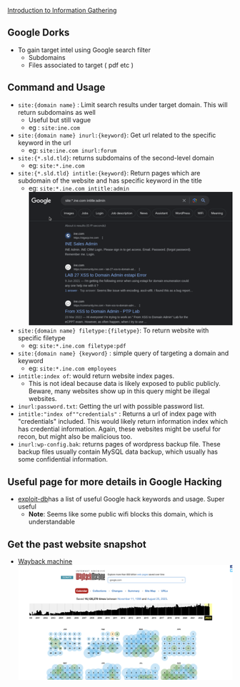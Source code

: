 [Introduction to  Information Gathering](../Introduction%20to%20%20Information%20Gathering.md)

## Google Dorks 
- To gain target intel using Google search filter
	- Subdomains
	- Files associated to target ( pdf etc )

## Command and Usage
- `site:{domain name}` : Limit search results under target domain. This will return subdomains as well
	- Useful but still vague
	- eg : `site:ine.com`
- `site:{domain name} inurl:{keyword}`: Get url related to the specific keyword in the url 
	- eg: `site:ine.com inurl:forum`
- `site:{*.sld.tld}`: returns subdomains of the second-level domain
	- eg: `site:*.ine.com` 
- `site:{*.sld.tld} intitle:{keyword}`: Return pages which are subdomain of the website and has specific keyword in the title
	- eg: `site:*.ine.com intitle:admin`
	![](images/google_dorks_subdomain_intitle.png)
- `site:{domain name} filetype:{filetype}`: To return website with specific filetype
	- eg: `site:*.ine.com filetype:pdf`
- `site:{domain name} {keyword}` : simple query of targeting a domain and keyword
	- eg: `site:*.ine.com employees`
- `intitle:index of`: would return website index pages. 
	- This is not ideal because data is likely exposed to public publicly. Beware, many websites show up in this query might be illegal websites. 
- `inurl:password.txt`: Getting the url with possible password list.
- `intitle:"index of""credentials"` : Returns a url of index page with "credentials" included. This would likely return information index which has credential information. Again, these websites might be useful for recon, but might also be malicious too.
- `inurl:wp-config.bak`: returns pages of wordpress backup file. These backup files usually contain MySQL data backup, which usually has some confidential information.

## Useful page for more details in Google Hacking
- [exploit-db](https://www.exploit-db.com/google-hacking-database)has a list of useful Google hack keywords and usage. Super useful
	- **Note**: Seems like some public wifi blocks this domain, which is understandable
## Get the past website snapshot
- [Wayback machine](https://archive.org/web/)
![](images/wayback_machine_google_com.png)